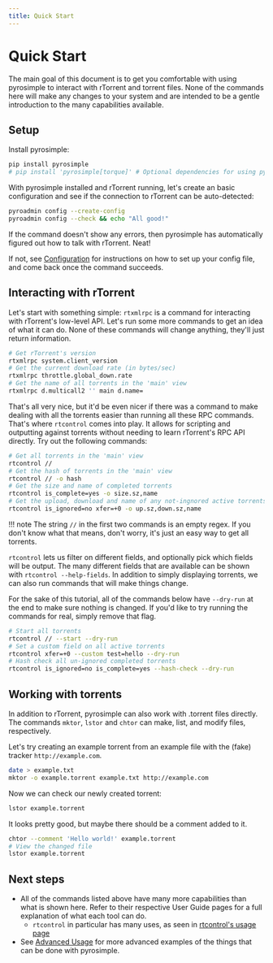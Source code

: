```yaml
---
title: Quick Start
---
```


# Quick Start

The main goal of this document is to get you comfortable with using
pyrosimple to interact with rTorrent and torrent files. None of the
commands here will make any changes to your system and are intended to
be a gentle introduction to the many capabilities available.

## Setup

Install pyrosimple:

```bash
pip install pyrosimple
# pip install 'pyrosimple[torque]' # Optional dependencies for using pyrotorque
```

With pyrosimple installed and rTorrent running, let's create an basic
configuration and see if the connection to rTorrent can be
auto-detected:

```bash
pyroadmin config --create-config
pyroadmin config --check && echo "All good!"
```

If the command doesn't show any errors, then pyrosimple has
automatically figured out how to talk with rTorrent. Neat!

If not, see [Configuration](configuration.md) for instructions on how
to set up your config file, and come back once the command succeeds.

## Interacting with rTorrent

Let's start with something simple: `rtxmlrpc` is a command for
interacting with rTorrent's low-level API. Let's run some more
commands to get an idea of what it can do. None of these commands will
change anything, they'll just return information.

``` bash
# Get rTorrent's version
rtxmlrpc system.client_version
# Get the current download rate (in bytes/sec)
rtxmlrpc throttle.global_down.rate
# Get the name of all torrents in the 'main' view
rtxmlrpc d.multicall2 '' main d.name=
```

That's all very nice, but it'd be even nicer if there was a command to
make dealing with all the torrents easier than running all these RPC
commands. That's where `rtcontrol` comes into play. It allows for
scripting and outputting against torrents without needing to learn
rTorrent's RPC API directly. Try out the following commands:

``` bash
# Get all torrents in the 'main' view
rtcontrol //
# Get the hash of torrents in the 'main' view
rtcontrol // -o hash
# Get the size and name of completed torrents
rtcontrol is_complete=yes -o size.sz,name
# Get the upload, download and name of any not-ingnored active torrents
rtcontrol is_ignored=no xfer=+0 -o up.sz,down.sz,name
```

!!! note
    The string `//` in the first two commands is an empty regex. If
    you don't know what that means, don't worry, it's just an easy way
    to get all torrents.


`rtcontrol` lets us filter on different fields, and optionally pick
which fields will be output. The many different fields that are
available can be shown with `rtcontrol --help-fields`.  In addition to
simply displaying torrents, we can also run commands that will make
things change.

For the sake of this tutorial, all of the commands below have
`--dry-run` at the end to make sure nothing is changed. If you'd like
to try running the commands for real, simply remove that flag.

```bash
# Start all torrents
rtcontrol // --start --dry-run
# Set a custom field on all active torrents
rtcontrol xfer=+0 --custom test=hello --dry-run
# Hash check all un-ignored completed torrents
rtcontrol is_ignored=no is_complete=yes --hash-check --dry-run
```

## Working with torrents

In addition to rTorrent, pyrosimple can also work with .torrent files
directly. The commands `mktor`, `lstor` and `chtor` can make, list,
and modify files, respectively.

Let's try creating an example torrent from an example file
with the (fake) tracker `http://example.com`.

```bash
date > example.txt
mktor -o example.torrent example.txt http://example.com
```

Now we can check our newly created torrent:

```bash
lstor example.torrent
```

It looks pretty good, but maybe there should be a comment added to it.

```bash
chtor --comment 'Hello world!' example.torrent
# View the changed file
lstor example.torrent
```

## Next steps

-   All of the commands listed above have many more capabilities than what
    is shown here. Refer to their respective User Guide pages for a
    full explanation of what each tool can do.
    -   `rtcontrol` in particular has many uses, as seen in
        [rtcontrol's usage page](usage-rtcontrol.md)
-   See [Advanced Usage](advanced.md) for more advanced examples
    of the things that can be done with pyrosimple.
